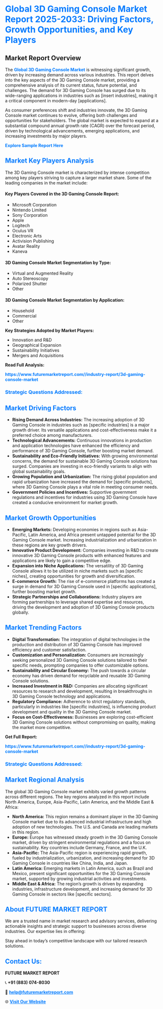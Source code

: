 <h1 style="color: #007BFF;">Global 3D Gaming Console Market Report 2025-2033: Driving Factors, Growth Opportunities, and Key Players</h1>

<section id="overview">
<h2>Market Report Overview</h2>
<p>The <a href="https://www.futuremarketreport.com//industry-report/3d-gaming-console-market" style="color: #007BFF; text-decoration: none;"><strong>Global 3D Gaming Console Market</strong></a> is witnessing significant growth, driven by increasing demand across various industries. This report delves into the key aspects of the 3D Gaming Console market, providing a comprehensive analysis of its current status, future potential, and challenges. The demand for 3D Gaming Console has surged due to its wide-ranging applications in industries such as [insert industries], making it a critical component in modern-day [applications].</p>
<p>As consumer preferences shift and industries innovate, the 3D Gaming Console market continues to evolve, offering both challenges and opportunities for stakeholders. The global market is expected to expand at a substantial compound annual growth rate (CAGR) over the forecast period, driven by technological advancements, emerging applications, and increasing investments by major players.</p>
</section>

<section id="overview">
<p><a href="https://www.futuremarketreport.com//request-sample/reportId=63066" style="color: #007BFF; text-decoration: none;"><strong>Explore Sample Report Here</strong></a></p>
</section>

<section id="key-players">
<h2 style="color: #007BFF;">Market Key Players Analysis</h2>
<p>The 3D Gaming Console market is characterized by intense competition among key players striving to capture a larger market share. Some of the leading companies in the market include:</p>
<h4>Key Players Covered in the 3D Gaming Console Report:</h4>
<ul><li>Microsoft Corporation</li><li>Nintendo Limited</li><li>Sony Corporation</li><li>Apple</li><li>Logitech</li><li>Oculus VR</li><li>Electronic Arts</li><li>Activision Publishing</li><li>Avatar Reality</li><li>Kaneva</li></ul>
<h4>3D Gaming Console Market Segmentation by Type:</h4>
<ul><li>Virtual and Augmented Reality</li><li>Auto Stereoscopy</li><li>Polarized Shutter</li><li>Other</li></ul>

<h4>3D Gaming Console Market Segmentation by Application:</h4>
<ul><li>Household</li><li>Commercial</li><li>Other</li></ul>
<p><strong>Key Strategies Adopted by Market Players:</strong></p>
<ul>
<li>Innovation and R&D</li>
<li>Geographical Expansion</li>
<li>Sustainability Initiatives</li>
<li>Mergers and Acquisitions</li>
</ul>
</section>

<section>
<p><strong>Read Full Analysis: </strong></p><a href="https://www.futuremarketreport.com//industry-report/3d-gaming-console-market" style="color: #007BFF; text-decoration: none;"><strong>https://www.futuremarketreport.com//industry-report/3d-gaming-console-market</strong></a>
<h3 style="color: #007BFF;">Strategic Questions Addressed:</h3>
</section>

<section id="driving-factors">
<h2 style="color: #007BFF;">Market Driving Factors</h2>
<ul>
<li><strong>Rising Demand Across Industries:</strong> The increasing adoption of 3D Gaming Console in industries such as [specific industries] is a major growth driver. Its versatile applications and cost-effectiveness make it a preferred choice among manufacturers.</li>
<li><strong>Technological Advancements:</strong> Continuous innovations in production and application technologies have enhanced the efficiency and performance of 3D Gaming Console, further boosting market demand.</li>
<li><strong>Sustainability and Eco-Friendly Initiatives:</strong> With growing environmental concerns, the demand for sustainable 3D Gaming Console solutions has surged. Companies are investing in eco-friendly variants to align with global sustainability goals.</li>
<li><strong>Growing Population and Urbanization:</strong> The rising global population and rapid urbanization have increased the demand for [specific products], where 3D Gaming Console plays a vital role in meeting consumer needs.</li>
<li><strong>Government Policies and Incentives:</strong> Supportive government regulations and incentives for industries using 3D Gaming Console have created a conducive environment for market growth.</li>
</ul>
</section>

<section id="growth-opportunities">
<h2 style="color: #007BFF;">Market Growth Opportunities</h2>
<ul>
<li><strong>Emerging Markets:</strong> Developing economies in regions such as Asia-Pacific, Latin America, and Africa present untapped potential for the 3D Gaming Console market. Increasing industrialization and urbanization in these regions are key growth drivers.</li>
<li><strong>Innovative Product Development:</strong> Companies investing in R&D to create innovative 3D Gaming Console products with enhanced features and applications are likely to gain a competitive edge.</li>
<li><strong>Expansion into Niche Applications:</strong> The versatility of 3D Gaming Console allows it to be utilized in niche markets such as [specific niches], creating opportunities for growth and diversification.</li>
<li><strong>E-commerce Growth:</strong> The rise of e-commerce platforms has created a surge in demand for 3D Gaming Console used in [specific applications], further boosting market growth.</li>
<li><strong>Strategic Partnerships and Collaborations:</strong> Industry players are forming partnerships to leverage shared expertise and resources, driving the development and adoption of 3D Gaming Console products globally.</li>
</ul>
</section>

<section id="trending-factors">
<h2 style="color: #007BFF;">Market Trending Factors</h2>
<ul>
<li><strong>Digital Transformation:</strong> The integration of digital technologies in the production and distribution of 3D Gaming Console has improved efficiency and customer satisfaction.</li>
<li><strong>Customization and Personalization:</strong> Consumers are increasingly seeking personalized 3D Gaming Console solutions tailored to their specific needs, prompting companies to offer customizable options.</li>
<li><strong>Sustainability and Circular Economy:</strong> The push towards a circular economy has driven demand for recyclable and reusable 3D Gaming Console solutions.</li>
<li><strong>Increased Investment in R&D:</strong> Companies are allocating significant resources to research and development, resulting in breakthroughs in 3D Gaming Console technology and applications.</li>
<li><strong>Regulatory Compliance:</strong> Adherence to strict regulatory standards, particularly in industries like [specific industries], is influencing product development and quality in the 3D Gaming Console market.</li>
<li><strong>Focus on Cost-Effectiveness:</strong> Businesses are exploring cost-efficient 3D Gaming Console solutions without compromising on quality, making the market more competitive.</li>
</ul>
</section>

<section>
<p><strong>Get Full Report: </strong></p><a href="https://www.futuremarketreport.com//industry-report/3d-gaming-console-market" style="color: #007BFF; text-decoration: none;"><strong>https://www.futuremarketreport.com//industry-report/3d-gaming-console-market</strong></a>
<h3 style="color: #007BFF;">Strategic Questions Addressed:</h3>
</section>


<section id="regional-analysis">
<h2 style="color: #007BFF;">Market Regional Analysis</h2>
<p>The global 3D Gaming Console market exhibits varied growth patterns across different regions. The key regions analyzed in this report include North America, Europe, Asia-Pacific, Latin America, and the Middle East & Africa:</p>
<ul>
<li><strong>North America:</strong> This region remains a dominant player in the 3D Gaming Console market due to its advanced industrial infrastructure and high adoption of new technologies. The U.S. and Canada are leading markets in this region.</li>
<li><strong>Europe:</strong> Europe has witnessed steady growth in the 3D Gaming Console market, driven by stringent environmental regulations and a focus on sustainability. Key countries include Germany, France, and the U.K.</li>
<li><strong>Asia-Pacific:</strong> The Asia-Pacific region is experiencing rapid growth, fueled by industrialization, urbanization, and increasing demand for 3D Gaming Console in countries like China, India, and Japan.</li>
<li><strong>Latin America:</strong> Emerging markets in Latin America, such as Brazil and Mexico, present significant opportunities for the 3D Gaming Console market, supported by growing industrial activities and investments.</li>
<li><strong>Middle East & Africa:</strong> The region’s growth is driven by expanding industries, infrastructure development, and increasing demand for 3D Gaming Console in sectors like [specific sectors].</li>
</ul>
</section>

<footer>
<h2 style="color: #007BFF;">About FUTURE MARKET REPORT</h2>
<p>We are a trusted name in market research and advisory services, delivering actionable insights and strategic support to businesses across diverse industries. Our expertise lies in offering:</p>

<p>Stay ahead in today’s competitive landscape with our tailored research solutions.</p>

<h2 style="color: #007BFF;">Contact Us:</h2>
<p><strong>FUTURE MARKET REPORT</strong></p>
<p>📞 <strong>+91 (883) 074-8030</strong></p>
<p>📧 <strong><a href="mailto:help@futuremarketreport.com" style="color: #007BFF;">help@futuremarketreport.com</a></strong></p>
<p>🌐 <strong><a href="https://www.futuremarketreport.com/" style="color: #007BFF;">Visit Our Website</a></strong></p>
</footer>